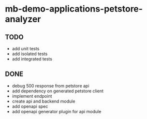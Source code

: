 # mb-demo-applications-petstore-analyzer

## TODO
- add unit tests
- add isolated tests
- add integrated tests

## DONE
- debug 500 response from petstore api
- add dependency on generated petstore client
- implement endpoint
- create api and backend module
- add openapi spec
- add openapi generator plugin for api module
